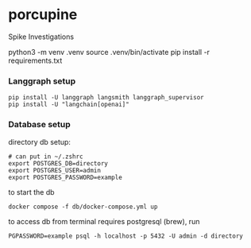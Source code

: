# porcupine
Spike Investigations

python3 -m venv .venv
source .venv/bin/activate
pip install -r requirements.txt


### Langgraph setup
```
pip install -U langgraph langsmith langgraph_supervisor
pip install -U "langchain[openai]"
```


### Database setup
directory db setup:
```
# can put in ~/.zshrc
export POSTGRES_DB=directory
export POSTGRES_USER=admin
export POSTGRES_PASSWORD=example
```

to start the db
```
docker compose -f db/docker-compose.yml up
```

to access db from terminal requires postgresql (brew), run
```
PGPASSWORD=example psql -h localhost -p 5432 -U admin -d directory
```
